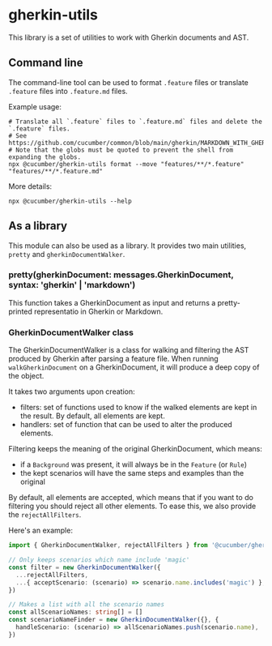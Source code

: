 # gherkin-utils

This library is a set of utilities to work with Gherkin documents and AST.

## Command line

The command-line tool can be used to format `.feature` files or translate `.feature` files
into `.feature.md` files.

Example usage:

    # Translate all `.feature` files to `.feature.md` files and delete the `.feature` files.
    # See https://github.com/cucumber/common/blob/main/gherkin/MARKDOWN_WITH_GHERKIN.md
    # Note that the globs must be quoted to prevent the shell from expanding the globs.
    npx @cucumber/gherkin-utils format --move "features/**/*.feature" "features/**/*.feature.md"

More details:

    npx @cucumber/gherkin-utils --help

## As a library

This module can also be used as a library. It provides two main utilities, `pretty` and `gherkinDocumentWalker`.

### pretty(gherkinDocument: messages.GherkinDocument, syntax: 'gherkin' | 'markdown')

This function takes a GherkinDocument as input and returns a pretty-printed representatio in Gherkin or Markdown.

### GherkinDocumentWalker class

The GherkinDocumentWalker is a class for walking and filtering the AST produced by Gherkin after parsing a feature file.
When running `walkGherkinDocument` on a GherkinDocument, it will produce a deep copy of the object.

It takes two arguments upon creation:
 - filters: set of functions used to know if the walked elements are kept in the result. By default, all elements are kept.
 - handlers: set of function that can be used to alter the produced elements.

Filtering keeps the meaning of the original GherkinDocument, which means:
 - if a `Background` was present, it will always be in the `Feature` (or `Rule`)
 - the kept scenarios will have the same steps and examples than the original

By default, all elements are accepted, which means that if you want to do filtering you should reject all other elements. To ease this, we also provide the `rejectAllFilters`.

Here's an example:

```typescript
import { GherkinDocumentWalker, rejectAllFilters } from '@cucumber/gherkin-utils'

// Only keeps scenarios which name include 'magic'
const filter = new GherkinDocumentWalker({
  ...rejectAllFilters,
  ...{ acceptScenario: (scenario) => scenario.name.includes('magic') },
})

// Makes a list with all the scenario names
const allScenarioNames: string[] = []
const scenarioNameFinder = new GherkinDocumentWalker({}, {
  handleScenario: (scenario) => allScenarioNames.push(scenario.name),
})
```
